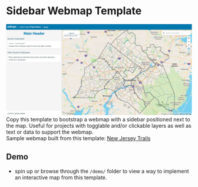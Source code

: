 # Sidebar Webmap Template
![desktop screenshot](./desktop.png)
Copy this template to bootstrap a webmap with a sidebar positioned next to the map. Useful for projects with togglable and/or clickable layers as well as text or data to support the webmap.
<br /> 
Sample webmap built from this template: [New Jersey Trails](https://www.dvrpc.org/webmaps/trails/)

## Demo
- spin up or browse through the `/demo/` folder to view a way to implement an interactive map from this template.